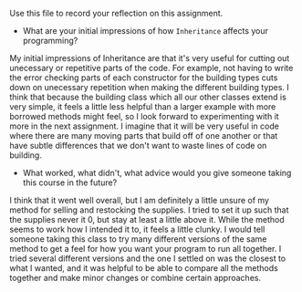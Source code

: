 Use this file to record your reflection on this assignment.

- What are your initial impressions of how `Inheritance` affects your programming?

My initial impressions of Inheritance are that it's very useful for cutting out unecessary or repetitive parts of the code. For example, not having to write the error checking parts of each constructor for the building types cuts down on unecessary repetition when making the different building types. I think that because the building class which all our other classes extend is very simple, it feels a little less helpful than a larger example with more borrowed methods might feel, so I look forward to experimenting with it more in the next assignment. I imagine that it will be very useful in code where there are many moving parts that build off of one another or that have subtle differences that we don't want to waste lines of code on building. 

- What worked, what didn't, what advice would you give someone taking this course in the future?

I think that it went well overall, but I am definitely a little unsure of my method for selling and restocking the supplies. I tried to set it up such that the supplies never it 0, but stay at least a little above it. While the method seems to work how I intended it to, it feels a little clunky. I would tell someone taking this class to try many different versions of the same method to get a feel for how you want your program to run all together. I tried several different versions and the one I settled on was the closest to what I wanted, and it was helpful to be able to compare all the methods together and make minor changes or combine certain approaches. 
